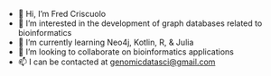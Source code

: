 - 👋 Hi, I’m Fred Criscuolo 
- 👀 I’m interested in the development of graph databases related to bioinformatics
- 🌱 I’m currently learning Neo4j, Kotlin, R, & Julia
- 💞️ I’m looking to collaborate on bioinformatics applications
- 📫 I can be contacted at genomicdatasci@gmail.com

<!---
fcriscuo/fcriscuo is a ✨ special ✨ repository because its `README.md` (this file) appears on your GitHub profile.
You can click the Preview link to take a look at your changes.
--->
